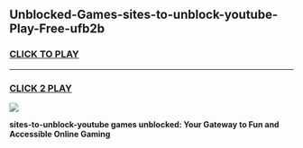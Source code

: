 
## Unblocked-Games-sites-to-unblock-youtube-Play-Free-ufb2b
<h3>
<a href="https://premium76.site?title=sites-to-unblock-youtube&ref=23A">CLICK TO PLAY</a></h3>
<hr>

<h3>
<a href="https://premium76.site?title=sites-to-unblock-youtube&ref=23A">CLICK 2 PLAY</a>
  
</h3>

<a href="https://premium76.site?title=sites-to-unblock-youtube&ref=23A"><img src="https://clearcache.store/games.png"></a>


**sites-to-unblock-youtube games unblocked: Your Gateway to Fun and Accessible Online Gaming**
